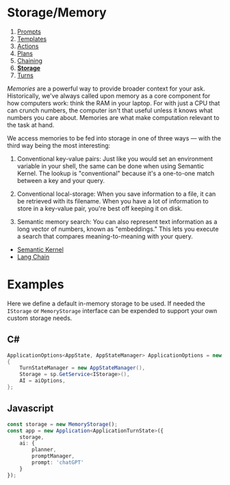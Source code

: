 # Storage/Memory

1. [Prompts](./00.PROMPTS.md)
2. [Templates](./01.TEMPLATES.md)
3. [Actions](./02.ACTIONS.md)
4. [Plans](./03.PLANS.md)
5. [Chaining](./04.CHAINING.md)
6. [**Storage**](./05.STORAGE.md)
7. [Turns](./06.TURNS.md)

_Memories_ are a powerful way to provide broader context for your ask. Historically, we've always called upon memory as a core component for how computers work: think the RAM in your laptop. For with just a CPU that can crunch numbers, the computer isn't that useful unless it knows what numbers you care about. Memories are what make computation relevant to the task at hand.

We access memories to be fed into storage in one of three ways — with the third way being the most interesting:

1. Conventional key-value pairs: Just like you would set an environment variable in your shell, the same can be done when using Semantic Kernel. The lookup is "conventional" because it's a one-to-one match between a key and your query. 

2. Conventional local-storage: When you save information to a file, it can be retrieved with its filename. When you have a lot of information to store in a key-value pair, you're best off keeping it on disk.

3. Semantic memory search: You can also represent text information as a long vector of numbers, known as "embeddings." This lets you execute a search that compares meaning-to-meaning with your query. 

- [Semantic Kernel](https://learn.microsoft.com/en-us/semantic-kernel/memories/)
- [Lang Chain](https://docs.langchain.com/docs/components/memory/)

# Examples

Here we define a default in-memory storage to be used. If needed the `IStorage` or `MemoryStorage` interface can be 
expended to support your own custom storage needs.

## C#

```C#
ApplicationOptions<AppState, AppStateManager> ApplicationOptions = new()
{
    TurnStateManager = new AppStateManager(),
    Storage = sp.GetService<IStorage>(),
    AI = aiOptions,
};
```

## Javascript

```typescript
const storage = new MemoryStorage();
const app = new Application<ApplicationTurnState>({
    storage,
    ai: {
        planner,
        promptManager,
        prompt: 'chatGPT'
    }
});
```